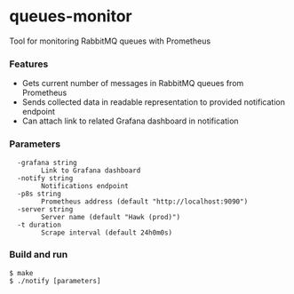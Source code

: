 # queues-monitor
Tool for monitoring RabbitMQ queues with Prometheus

### Features
* Gets current number of messages in RabbitMQ queues from Prometheus
* Sends collected data in readable representation to provided notification endpoint
* Can attach link to related Grafana dashboard in notification

### Parameters
```shell
  -grafana string
        Link to Grafana dashboard
  -notify string
        Notifications endpoint
  -p8s string
        Prometheus address (default "http://localhost:9090")
  -server string
        Server name (default "Hawk (prod)")
  -t duration
        Scrape interval (default 24h0m0s)
```

### Build and run
```shell
$ make
$ ./notify [parameters]
```
